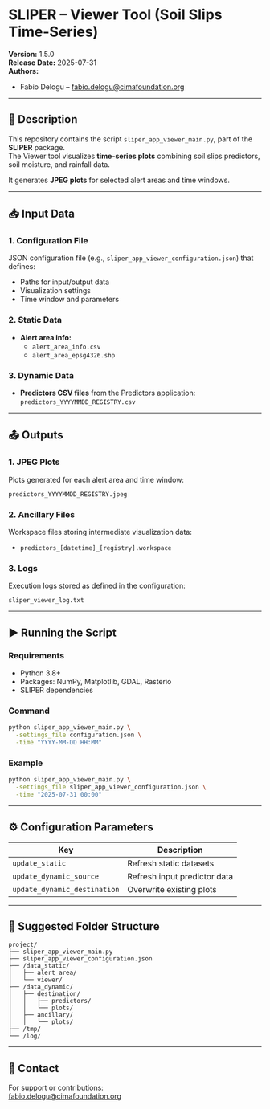 # SLIPER – Viewer Tool (Soil Slips Time-Series)

**Version:** 1.5.0  
**Release Date:** 2025-07-31  
**Authors:**  
- Fabio Delogu – fabio.delogu@cimafoundation.org  

---

## 📘 Description

This repository contains the script `sliper_app_viewer_main.py`, part of the **SLIPER** package.  
The Viewer tool visualizes **time-series plots** combining soil slips predictors, soil moisture, and rainfall data.

It generates **JPEG plots** for selected alert areas and time windows.

---

## 📥 Input Data

### 1. Configuration File
JSON configuration file (e.g., `sliper_app_viewer_configuration.json`) that defines:

- Paths for input/output data
- Visualization settings
- Time window and parameters

### 2. Static Data
- **Alert area info:**  
  - `alert_area_info.csv`  
  - `alert_area_epsg4326.shp`

### 3. Dynamic Data
- **Predictors CSV files** from the Predictors application:  
  `predictors_YYYYMMDD_REGISTRY.csv`

---

## 📤 Outputs

### 1. JPEG Plots
Plots generated for each alert area and time window:

```
predictors_YYYYMMDD_REGISTRY.jpeg
```

### 2. Ancillary Files
Workspace files storing intermediate visualization data:

- `predictors_[datetime]_[registry].workspace`

### 3. Logs
Execution logs stored as defined in the configuration:

```
sliper_viewer_log.txt
```

---

## ▶️ Running the Script

### Requirements
- Python 3.8+
- Packages: NumPy, Matplotlib, GDAL, Rasterio
- SLIPER dependencies

### Command

```bash
python sliper_app_viewer_main.py \
  -settings_file configuration.json \
  -time "YYYY-MM-DD HH:MM"
```

### Example

```bash
python sliper_app_viewer_main.py \
  -settings_file sliper_app_viewer_configuration.json \
  -time "2025-07-31 00:00"
```

---

## ⚙️ Configuration Parameters

| Key                                   | Description                                         |
|---------------------------------------|-----------------------------------------------------|
| `update_static`                       | Refresh static datasets                             |
| `update_dynamic_source`               | Refresh input predictor data                        |
| `update_dynamic_destination`          | Overwrite existing plots                            |

---

## 🧱 Suggested Folder Structure

```
project/
├── sliper_app_viewer_main.py
├── sliper_app_viewer_configuration.json
├── /data_static/
│   ├── alert_area/
│   └── viewer/
├── /data_dynamic/
│   ├── destination/
│   │   ├── predictors/
│   │   └── plots/
│   ├── ancillary/
│   │   └── plots/
├── /tmp/
└── /log/
```

---

## 👞 Contact

For support or contributions:  
fabio.delogu@cimafoundation.org
